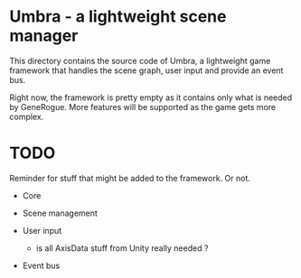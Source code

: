 # Umbra - a lightweight scene manager
This directory contains the source code of Umbra, a lightweight game framework that handles the scene graph, user input and provide an event bus.

Right now, the framework is pretty empty as it contains only what is needed by GeneRogue. More features will be supported as the game gets more complex.

# TODO

Reminder for stuff that might be added to the framework. Or not.

* Core

* Scene management

* User input
    - is all AxisData stuff from Unity really needed ?
    
* Event bus

